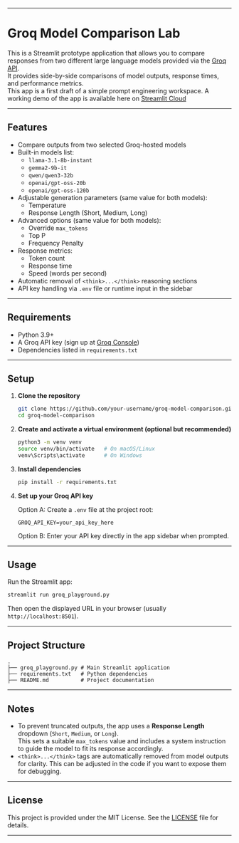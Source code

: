 
---

# Groq Model Comparison Lab

This is a Streamlit prototype application that allows you to compare responses from two different large language models provided via the [Groq API](https://console.groq.com/).  
It provides side-by-side comparisons of model outputs, response times, and performance metrics.  
This app is a first draft of a simple prompt engineering workspace.
A working demo of the app is available here on [Streamlit Cloud](https://groq-model-comparison.streamlit.app/)

---

## Features

- Compare outputs from two selected Groq-hosted models
- Built-in models list:
  - `llama-3.1-8b-instant`
  - `gemma2-9b-it`
  - `qwen/qwen3-32b`
  - `openai/gpt-oss-20b`
  - `openai/gpt-oss-120b`
- Adjustable generation parameters (same value for both models):
  - Temperature
  - Response Length (Short, Medium, Long)
- Advanced options (same value for both models):
  - Override `max_tokens`
  - Top P
  - Frequency Penalty
- Response metrics:
  - Token count
  - Response time
  - Speed (words per second)
- Automatic removal of `<think>...</think>` reasoning sections
- API key handling via `.env` file or runtime input in the sidebar

---

## Requirements

- Python 3.9+
- A Groq API key (sign up at [Groq Console](https://console.groq.com/))
- Dependencies listed in `requirements.txt`

---

## Setup

1. **Clone the repository**

   ```bash
   git clone https://github.com/your-username/groq-model-comparison.git
   cd groq-model-comparison
   ```

2. **Create and activate a virtual environment (optional but recommended)**

   ```bash
   python3 -m venv venv
   source venv/bin/activate   # On macOS/Linux
   venv\Scripts\activate      # On Windows
   ```

3. **Install dependencies**

   ```bash
   pip install -r requirements.txt
   ```

4. **Set up your Groq API key**

   Option A: Create a `.env` file at the project root:

   ```
   GROQ_API_KEY=your_api_key_here
   ```

   Option B: Enter your API key directly in the app sidebar when prompted.

---

## Usage

Run the Streamlit app:

```bash
streamlit run groq_playground.py
```

Then open the displayed URL in your browser (usually `http://localhost:8501`).

---

## Project Structure

```
.
├── groq_playground.py # Main Streamlit application
├── requirements.txt   # Python dependencies
├── README.md          # Project documentation
```

---

## Notes

- To prevent truncated outputs, the app uses a **Response Length** dropdown (`Short`, `Medium`, or `Long`).  
  This sets a suitable `max_tokens` value and includes a system instruction to guide the model to fit its response accordingly.  
- `<think>...</think>` tags are automatically removed from model outputs for clarity. This can be adjusted in the code if you want to expose them for debugging.  

---

## License

This project is provided under the MIT License. See the [LICENSE](LICENSE) file for details.

---

